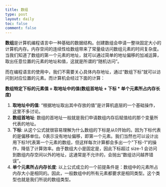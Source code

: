 ```yaml
---
title: 数组
type: post
layout: daily
toc: false
comment: false
---
```

**数组**是计算机编程语言中一种基础的数据结构。创建数组会申请一整块固定大小的计算机内存。内存空间的连续性给数组带来了常量级访问数组元素的时间复杂度。当我们知道了数组的第一个元素的地址，就可以通过简单的地址偏移的加减运算，取出任意位置的元素的地址和值，这就是所谓的“随机访问”。

而在编程语言的使用中，我们不需要关心具体内存地址，通过“数组下标”就可以访问到对应位置的元素。而计算机会经过下面的计算：

**数组特定下标的元素值 = 取地址中的值(数组首地址 + 下标 * 单个元素所占内存长度)**

1. **取地址中的值**: “根据地址取出其中存放的值”是计算机底层的一个基础操作，这里不多讨论。
2. **数组首地址**: 数组的首地址一般就是我们申请数组内存后赋值给的那个变量所代表的地址。
3. **下标**: 从这个公式就很容易理解为什么数组的下标是从0开始的。因为下标代表的是偏移单位。0表示没有地址偏移，即第一个元素。我们当然也可以设计出用下标1代表第一个元素的数组，但这样每次计算都会多出一个"下标-1"的操作，降低了计算效率。由于数组大小是固定是，因此下标超过 size-1 会访问到数组内存空间以外的地址，这通常是不允许的，会抛出“数组访问越界错误”。
4. **单个元素所占内存长度**: 以上公式成立的一个前提条件是：数组中的元素所占内存大小是相同的。因此，一般数组中的所有元素都要求是相同类型。这个类型也就是我们所说的数组类型。

